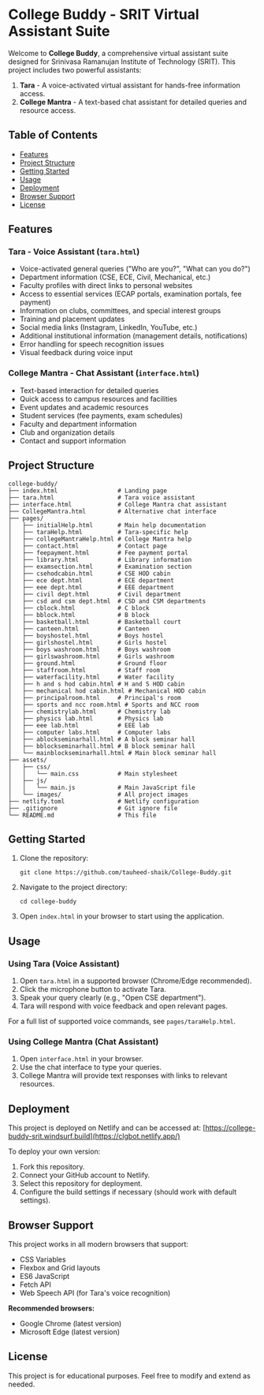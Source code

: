 # College Buddy - SRIT Virtual Assistant Suite

Welcome to **College Buddy**, a comprehensive virtual assistant suite designed for Srinivasa Ramanujan Institute of Technology (SRIT). This project includes two powerful assistants:

1. **Tara** - A voice-activated virtual assistant for hands-free information access.
2. **College Mantra** - A text-based chat assistant for detailed queries and resource access.

## Table of Contents
- [Features](#features)
- [Project Structure](#project-structure)
- [Getting Started](#getting-started)
- [Usage](#usage)
- [Deployment](#deployment)
- [Browser Support](#browser-support)
- [License](#license)

## Features

### Tara - Voice Assistant (`tara.html`)
- Voice-activated general queries ("Who are you?", "What can you do?")
- Department information (CSE, ECE, Civil, Mechanical, etc.)
- Faculty profiles with direct links to personal websites
- Access to essential services (ECAP portals, examination portals, fee payment)
- Information on clubs, committees, and special interest groups
- Training and placement updates
- Social media links (Instagram, LinkedIn, YouTube, etc.)
- Additional institutional information (management details, notifications)
- Error handling for speech recognition issues
- Visual feedback during voice input

### College Mantra - Chat Assistant (`interface.html`)
- Text-based interaction for detailed queries
- Quick access to campus resources and facilities
- Event updates and academic resources
- Student services (fee payments, exam schedules)
- Faculty and department information
- Club and organization details
- Contact and support information

## Project Structure

```
college-buddy/
├── index.html                 # Landing page
├── tara.html                  # Tara voice assistant
├── interface.html             # College Mantra chat assistant
├── CollegeMantra.html         # Alternative chat interface
├── pages/
│   ├── initialHelp.html       # Main help documentation
│   ├── taraHelp.html          # Tara-specific help
│   ├── collegeMantraHelp.html # College Mantra help
│   ├── contact.html           # Contact page
│   ├── feepayment.html        # Fee payment portal
│   ├── library.html           # Library information
│   ├── examsection.html       # Examination section
│   ├── csehodcabin.html       # CSE HOD cabin
│   ├── ece dept.html          # ECE department
│   ├── eee dept.html          # EEE department
│   ├── civil dept.html        # Civil department
│   ├── csd and csm dept.html  # CSD and CSM departments
│   ├── cblock.html            # C block
│   ├── bblock.html            # B block
│   ├── basketball.html        # Basketball court
│   ├── canteen.html           # Canteen
│   ├── boyshostel.html        # Boys hostel
│   ├── girlshostel.html       # Girls hostel
│   ├── boys washroom.html     # Boys washroom
│   ├── girlswashroom.html     # Girls washroom
│   ├── ground.html            # Ground floor
│   ├── staffroom.html         # Staff room
│   ├── waterfacility.html     # Water facility
│   ├── h and s hod cabin.html # H and S HOD cabin
│   ├── mechanical hod cabin.html # Mechanical HOD cabin
│   ├── principalroom.html     # Principal's room
│   ├── sports and ncc room.html # Sports and NCC room
│   ├── chemistrylab.html      # Chemistry lab
│   ├── physics lab.html       # Physics lab
│   ├── eee lab.html           # EEE lab
│   ├── computer labs.html     # Computer labs
│   ├── ablockseminarhall.html # A block seminar hall
│   ├── bblockseminarhall.html # B block seminar hall
│   └── mainblockseminarhall.html # Main block seminar hall
├── assets/
│   ├── css/
│   │   └── main.css           # Main stylesheet
│   ├── js/
│   │   └── main.js            # Main JavaScript file
│   └── images/                # All project images
├── netlify.toml               # Netlify configuration
├── .gitignore                 # Git ignore file
└── README.md                  # This file
```

## Getting Started

1. Clone the repository:
   ```
   git clone https://github.com/tauheed-shaik/College-Buddy.git
   ```
2. Navigate to the project directory:
   ```
   cd college-buddy
   ```
3. Open `index.html` in your browser to start using the application.

## Usage

### Using Tara (Voice Assistant)
1. Open `tara.html` in a supported browser (Chrome/Edge recommended).
2. Click the microphone button to activate Tara.
3. Speak your query clearly (e.g., "Open CSE department").
4. Tara will respond with voice feedback and open relevant pages.

For a full list of supported voice commands, see `pages/taraHelp.html`.

### Using College Mantra (Chat Assistant)
1. Open `interface.html` in your browser.
2. Use the chat interface to type your queries.
3. College Mantra will provide text responses with links to relevant resources.

## Deployment

This project is deployed on Netlify and can be accessed at:
[https://college-buddy-srit.windsurf.build](https://clgbot.netlify.app/)

To deploy your own version:
1. Fork this repository.
2. Connect your GitHub account to Netlify.
3. Select this repository for deployment.
4. Configure the build settings if necessary (should work with default settings).

## Browser Support

This project works in all modern browsers that support:
- CSS Variables
- Flexbox and Grid layouts
- ES6 JavaScript
- Fetch API
- Web Speech API (for Tara's voice recognition)

**Recommended browsers:**
- Google Chrome (latest version)
- Microsoft Edge (latest version)

## License

This project is for educational purposes. Feel free to modify and extend as needed.
